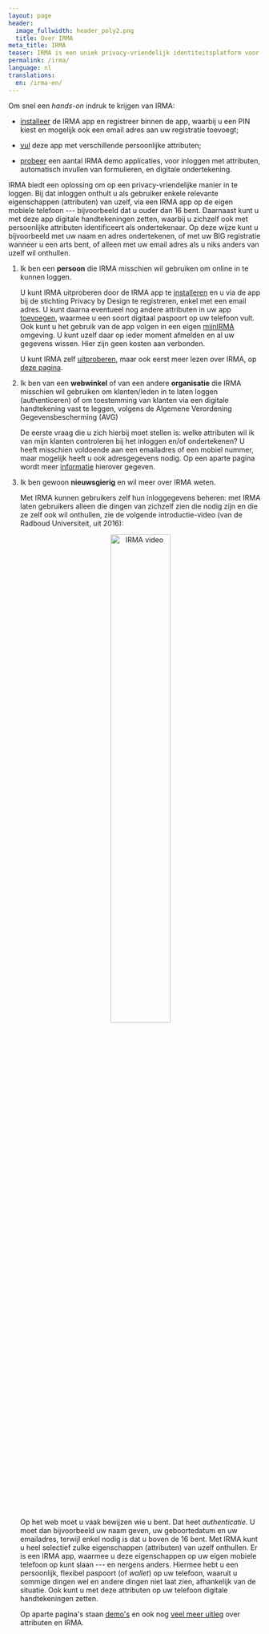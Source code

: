 ```yaml
---
layout: page
header:
  image_fullwidth: header_poly2.png
  title: Over IRMA
meta_title: IRMA
teaser: IRMA is een uniek privacy-vriendelijk identiteitsplatform voor zowel authenticatie als ondertekening. De IRMA app heeft een <a href="https://irma.app/">eigen pagina</a> met een korte inleiding. Hieronder staat een iets uitgebreider verhaal. 
permalink: /irma/
language: nl
translations:
  en: /irma-en/
---
```


Om snel een *hands-on* indruk te krijgen van IRMA:

  * [installeer](/download) de IRMA app en registreer binnen de app,
    waarbij u een PIN kiest en mogelijk ook een email adres aan uw
    registratie toevoegt;

  * [vul](/uitgifte) deze app met verschillende persoonlijke
    attributen;

  * [probeer](/demo) een aantal IRMA demo applicaties, voor inloggen
    met attributen, automatisch invullen van formulieren, en digitale
    ondertekening.

IRMA biedt een oplossing om op een privacy-vriendelijke manier in te
loggen. Bij dat inloggen onthult u als gebruiker enkele relevante
eigenschappen (attributen) van uzelf, via een IRMA app op de eigen
mobiele telefoon --- bijvoorbeeld dat u ouder dan 16 bent. Daarnaast
kunt u met deze app digitale handtekeningen zetten, waarbij u zichzelf
ook met persoonlijke attributen identificeert als ondertekenaar. Op
deze wijze kunt u bijvoorbeeld met uw naam en adres ondertekenen, of
met uw BIG registratie wanneer u een arts bent, of alleen met uw email
adres als u niks anders van uzelf wil onthullen.

 1. Ik ben een **persoon** die IRMA misschien wil gebruiken om online
    in te kunnen loggen.

    U kunt IRMA uitproberen door de IRMA app te
    [installeren](/download) en u via de app bij de stichting Privacy
    by Design te registreren, enkel met een email adres. U kunt daarna
    eventueel nog andere attributen in uw app [toevoegen](/uitgifte),
    waarmee u een soort digitaal paspoort op uw telefoon vult. Ook
    kunt u het gebruik van de app volgen in een eigen
    [mijnIRMA](/mijnirma) omgeving. U kunt uzelf daar op ieder moment
    afmelden en al uw gegevens wissen.  Hier zijn geen kosten aan
    verbonden.

    U kunt IRMA zelf [uitproberen](/demo), maar ook eerst meer lezen
    over IRMA, op [deze pagina](/irma-uitleg).

 2. Ik ben van een **webwinkel** of van een andere **organisatie** die
    IRMA misschien wil gebruiken om klanten/leden in te laten loggen
    (authenticeren) of om toestemming van klanten via een digitale
    handtekening vast te leggen, volgens de Algemene Verordening
    Gegevensbescherming (AVG)

    De eerste vraag die u zich hierbij moet stellen is: welke
    attributen wil ik van mijn klanten controleren bij het inloggen
    en/of ondertekenen? U heeft misschien voldoende aan een emailadres
    of een mobiel nummer, maar mogelijk heeft u ook adresgegevens
    nodig. Op een aparte pagina wordt meer
    [informatie](/irma-controleur) hierover gegeven.

 3. Ik ben gewoon **nieuwsgierig** en wil meer over IRMA weten.

    Met IRMA kunnen gebruikers zelf hun inloggegevens beheren&#58; met
    IRMA laten gebruikers alleen die dingen van zichzelf zien die
    nodig zijn en die ze zelf ook wil onthullen, zie de volgende
    introductie-video (van de Radboud Universiteit, uit 2016)&#58;

    <p align="center"><a
    href="https://www.youtube.com/watch?v=q6IihEQFPys"><img
    src="../images/irma-video-screenshot.png" alt="IRMA video"
    style="width: 50%; height: 50%"/></a></p>

    Op het web moet u vaak bewijzen wie u bent. Dat heet
    *authenticatie*. U moet dan bijvoorbeeld uw naam geven, uw
    geboortedatum en uw emailadres, terwijl enkel nodig is dat u boven
    de 16 bent. Met IRMA kunt u heel selectief zulke eigenschappen
    (attributen) van uzelf onthullen. Er is een IRMA app, waarmee u
    deze eigenschappen op uw eigen mobiele telefoon op kunt slaan ---
    en nergens anders. Hiermee hebt u een persoonlijk, flexibel
    paspoort (of *wallet*) op uw telefoon, waaruit u sommige dingen
    wel en andere dingen niet laat zien, afhankelijk van de
    situatie. Ook kunt u met deze attributen op uw telefoon digitale
    handtekeningen zetten.

    Op aparte pagina's staan [demo's](/demo) en ook nog [veel meer
    uitleg](/irma-uitleg) over attributen en IRMA.
